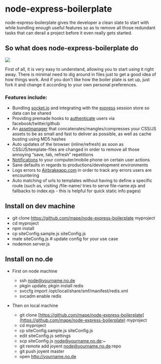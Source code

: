 # node-express-boilerplate

node-express-boilerplate gives the developer a clean slate to start with while bundling enough useful features so as to remove all those redundant tasks that can derail a project before it even really gets started.

## So what does node-express-boilerplate do

<img src="http://s3.amazonaws.com/files.posterous.com/temp-2011-07-27/aCjCnipkcvcbdcpEcBopytIkxnGHlyiFkcHuwfoknhkJxGkeDJorbcitmcnt/express-boiler.png.scaled500.png?AWSAccessKeyId=AKIAJFZAE65UYRT34AOQ&Expires=1313339089&Signature=L%2F5TL5evSP4KQqWkeZgGVlA9Xs4%3D">

First of all, it is very easy to understand, allowing you to start using it right away. There is minimal need to dig around in files just to get a good idea of how things work. And if you don't like how the boiler plate is set up, just fork it and change it according to your own personal preferences.

### Features include:

* Bundling [socket.io](http://socket.io/) and integrating with the [express](https://github.com/visionmedia/express) session store so data can be shared
* Providing premade hooks to [authenticate](https://github.com/bnoguchi/everyauth) users via facebook/twitter/github
* An [assetmanager](https://github.com/mape/connect-assetmanager/) that concatenates/mangles/compresses your CSS/JS assets to be as small and fast to deliver as possible, as well as cache busting using MD5 hashes
* Auto updates of the browser (inline/refresh) as soon as CSS/JS/template-files are changed in order to remove all those annoying “save, tab, refresh” repetitions
* [Notifications](http://notifo.com/) to your computer/mobile phone on certain user actions
* Sane defaults in regards to productions/development environments
* Logs errors to [Airbrakeapp.com](http://airbrakeapp.com/pages/home) in order to track any errors users are encountering
* Auto matching of urls to templates without having to define a specific route (such as, visiting /file-name/ tries to serve file-name.ejs and fallbacks to index.ejs - this is helpful for quick static info pages)

## Install on dev machine
* git clone https://github.com/mape/node-express-boilerplate myproject
* cd myproject
* npm install
* cp siteConfig.sample.js siteConfig.js
* mate siteConfig.js # update config for your use case
* nodemon server.js

## Install on no.de
* First on node machine
	* ssh node@yourname.no.de
	* pkgin update; pkgin install redis
	* svccfg import /opt/local/share/smf/manifest/redis.xml
	* svcadm enable redis

* Then on local machine
	* git clone [https://github.com/mape/node-express-boilerplate](https://github.com/mape/node-express-boilerplate) myproject
	* cd myproject
	* cp siteConfig.sample.js siteConfig.js
	* edit siteConfig.js settings
	* scp siteConfig.js node@yourname.no.de:~
	* git remote add joyent node@yourname.no.de:repo
	* git push joyent master
	* open http://yourname.no.de